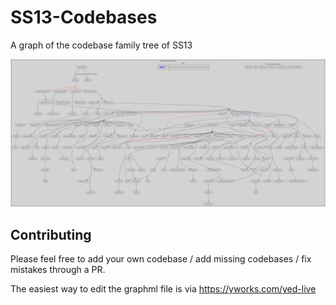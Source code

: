 # SS13-Codebases
A graph of the codebase family tree of SS13

![Graph](https://raw.githubusercontent.com/spacestation13/SS13-Codebases/master/tree.svg?sanitize=true)

## Contributing
Please feel free to add your own codebase / add missing codebases / fix mistakes through a PR.

The easiest way to edit the graphml file is via https://yworks.com/yed-live
